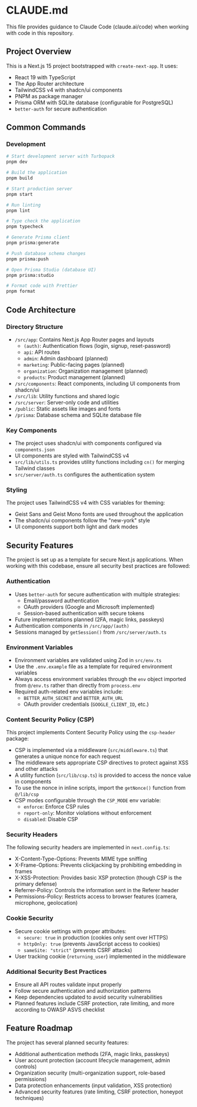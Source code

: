 # CLAUDE.md

This file provides guidance to Claude Code (claude.ai/code) when working with code in this repository.

## Project Overview

This is a Next.js 15 project bootstrapped with `create-next-app`. It uses:

- React 19 with TypeScript
- The App Router architecture
- TailwindCSS v4 with shadcn/ui components
- PNPM as package manager
- Prisma ORM with SQLite database (configurable for PostgreSQL)
- `better-auth` for secure authentication

## Common Commands

### Development

```bash
# Start development server with Turbopack
pnpm dev

# Build the application
pnpm build

# Start production server
pnpm start

# Run linting
pnpm lint

# Type check the application
pnpm typecheck

# Generate Prisma client
pnpm prisma:generate

# Push database schema changes
pnpm prisma:push

# Open Prisma Studio (database UI)
pnpm prisma:studio

# Format code with Prettier
pnpm format
```

## Code Architecture

### Directory Structure

- `/src/app`: Contains Next.js App Router pages and layouts
  - `(auth)`: Authentication flows (login, signup, reset-password)
  - `api`: API routes
  - `admin`: Admin dashboard (planned)
  - `marketing`: Public-facing pages (planned)
  - `organization`: Organization management (planned)
  - `products`: Product management (planned)
- `/src/components`: React components, including UI components from shadcn/ui
- `/src/lib`: Utility functions and shared logic
- `/src/server`: Server-only code and utilities
- `/public`: Static assets like images and fonts
- `/prisma`: Database schema and SQLite database file

### Key Components

- The project uses shadcn/ui with components configured via `components.json`
- UI components are styled with TailwindCSS v4
- `src/lib/utils.ts` provides utility functions including `cn()` for merging Tailwind classes
- `src/server/auth.ts` configures the authentication system

### Styling

The project uses TailwindCSS v4 with CSS variables for theming:

- Geist Sans and Geist Mono fonts are used throughout the application
- The shadcn/ui components follow the "new-york" style
- UI components support both light and dark modes

## Security Features

The project is set up as a template for secure Next.js applications. When working with this codebase, ensure all security best practices are followed:

### Authentication

- Uses `better-auth` for secure authentication with multiple strategies:
  - Email/password authentication
  - OAuth providers (Google and Microsoft implemented)
  - Session-based authentication with secure tokens
- Future implementations planned (2FA, magic links, passkeys)
- Authentication components in `/src/app/(auth)`
- Sessions managed by `getSession()` from `/src/server/auth.ts`

### Environment Variables

- Environment variables are validated using Zod in `src/env.ts`
- Use the `.env.example` file as a template for required environment variables
- Always access environment variables through the `env` object imported from `@/env.ts` rather than directly from `process.env`
- Required auth-related env variables include:
  - `BETTER_AUTH_SECRET` and `BETTER_AUTH_URL`
  - OAuth provider credentials (`GOOGLE_CLIENT_ID`, etc.)

### Content Security Policy (CSP)

This project implements Content Security Policy using the `csp-header` package:

- CSP is implemented via a middleware (`src/middleware.ts`) that generates a unique nonce for each request
- The middleware sets appropriate CSP directives to protect against XSS and other attacks
- A utility function (`src/lib/csp.ts`) is provided to access the nonce value in components
- To use the nonce in inline scripts, import the `getNonce()` function from `@/lib/csp`
- CSP modes configurable through the `CSP_MODE` env variable:
  - `enforce`: Enforce CSP rules
  - `report-only`: Monitor violations without enforcement
  - `disabled`: Disable CSP

### Security Headers

The following security headers are implemented in `next.config.ts`:

- X-Content-Type-Options: Prevents MIME type sniffing
- X-Frame-Options: Prevents clickjacking by prohibiting embedding in frames
- X-XSS-Protection: Provides basic XSP protection (though CSP is the primary defense)
- Referrer-Policy: Controls the information sent in the Referer header
- Permissions-Policy: Restricts access to browser features (camera, microphone, geolocation)

### Cookie Security

- Secure cookie settings with proper attributes:
  - `secure: true` in production (cookies only sent over HTTPS)
  - `httpOnly: true` (prevents JavaScript access to cookies)
  - `sameSite: "strict"` (prevents CSRF attacks)
- User tracking cookie (`returning_user`) implemented in the middleware

### Additional Security Best Practices

- Ensure all API routes validate input properly
- Follow secure authentication and authorization patterns
- Keep dependencies updated to avoid security vulnerabilities
- Planned features include CSRF protection, rate limiting, and more according to OWASP ASVS checklist

## Feature Roadmap

The project has several planned security features:

- Additional authentication methods (2FA, magic links, passkeys)
- User account protection (account lifecycle management, admin controls)
- Organization security (multi-organization support, role-based permissions)
- Data protection enhancements (input validation, XSS protection)
- Advanced security features (rate limiting, CSRF protection, honeypot techniques)